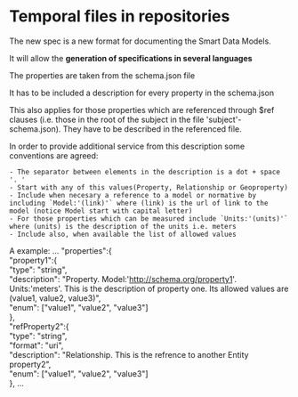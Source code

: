 # Temporal files in repositories 
The new spec is a new format for documenting the Smart Data Models.

It will allow the **generation of specifications in several languages**

The properties are taken from the schema.json file

It has to be included a description for every property in the schema.json

This also applies for those properties which are referenced through $ref clauses (i.e. those in the root of the subject in the file 'subject'-schema.json). They have to be described in the referenced file.

In order to provide additional service from this description some conventions are agreed:
    
    - The separator between elements in the description is a dot + space '. ' 
    - Start with any of this values(Property, Relationship or Geoproperty)
    - Include when necesary a reference to a model or normative by including `Model:'(link)'` where (link) is the url of link to the model (notice Model start with capital letter)
    - For those properties which can be measured include `Units:'(units)'` where (units) is the description of the units i.e. meters
    - Include also, when available the list of allowed values
 
 A example:
 ...
 "properties":{  
   "property1":{  
     "type": "string",  
     "description": "Property. Model:'http://schema.org/property1'. Units:'meters'. This is the description of property one. Its allowed values are (value1, value2, value3)",  
     "enum": ["value1", "value2", "value3"]  
   },  
   "refProperty2":{  
     "type": "string",  
     "format": "uri",  
     "description": "Relationship. This is the refrence to another Entity property2",  
     "enum": ["value1", "value2", "value3"]  
   },
   ...
